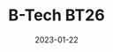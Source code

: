 ---
title: "B-Tech BT26"
linkTitle: "B-Tech BT26"
date: 2023-01-22
weight: 2
description: >
  En beskrivelse av en phono-TRS overgang.
---